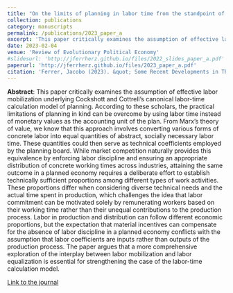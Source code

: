 ```yaml
---
title: "On the limits of planning in labor time from the standpoint of the theory of value"
collection: publications
category: manuscripts
permalink: /publications/2023_paper_a
excerpt: 'This paper critically examines the assumption of effective labor mobilization underlying Cockshott and Cottrell’s canonical labor-time calculation model of planning.'
date: 2023-02-04
venue: 'Review of Evolutionary Political Economy'
#slidesurl: 'http://jferrherz.github.io/files/2022_slides_paper_a.pdf'
paperurl: 'http://jferrherz.github.io/files/2023_paper_a.pdf'
citation: 'Ferrer, Jacobo (2023). &quot; Some Recent Developments in The Explanation of The Empirical Relationship Between Prices and Distribution &quot; <i>Review of Evolutionary Political Economy</i>. vol. 4, 515-535'
---
```

**Abstract**: This paper critically examines the assumption of effective labor mobilization underlying Cockshott and Cottrell’s canonical labor-time calculation model of planning. According to these scholars, the practical limitations of planning in kind can be overcome by using labor time instead of monetary values as the accounting unit of the plan. From Marx’s theory of value, we know that this approach involves converting various forms of concrete labor into equal quantities of abstract, socially necessary labor time. These quantities could then serve as technical coefficients employed by the planning board. While market competition naturally provides this equivalence by enforcing labor discipline and ensuring an appropriate distribution of concrete working times across industries, attaining the same outcome in a planned economy requires a deliberate effort to establish technically sufficient proportions among different types of work activities. These proportions differ when considering diverse technical needs and the actual time spent in production, which challenges the idea that labor commitment can be motivated solely by remunerating workers based on their working time rather than their unequal contributions to the production process. Labor in production and distribution can follow different economic proportions, but the expectation that material incentives can compensate for the absence of labor discipline in a planned economy conflicts with the assumption that labor coefficients are inputs rather than outputs of the production process. The paper argues that a more comprehensive exploration of the interplay between labor mobilization and labor equalization is essential for strengthening the case of the labor-time calculation model.

[Link to the journal](https://link.springer.com/article/10.1007/s43253-023-00108-8)
